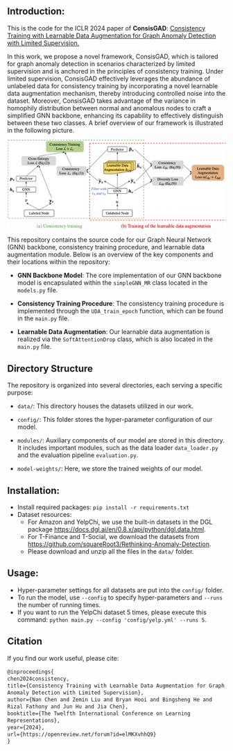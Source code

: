 ## Introduction:
This is the code for the ICLR 2024 paper of **ConsisGAD**: [Consistency Training with Learnable Data Augmentation for Graph Anomaly Detection with Limited Supervision.](https://openreview.net/forum?id=elMKXvhhQ9)

In this work, we propose a novel framework, ConsisGAD, which is tailored for graph anomaly detection in scenarios characterized by limited supervision and is anchored in the principles of consistency training. Under limited supervision, ConsisGAD effectively leverages the abundance of unlabeled data for consistency training by incorporating a novel learnable data augmentation mechanism, thereby introducing controlled noise into the dataset. Moreover, ConsisGAD takes advantage of the variance in homophily distribution between normal and anomalous nodes to craft a simplified GNN backbone, enhancing its capability to effectively distinguish between these two classes. A brief overview of our framework is illustrated in the following picture.

<p align="center">
  <img src="framework.png" alt="Overall framework of ConsisGAD.">
</p>

This repository contains the source code for our Graph Neural Network (GNN) backbone, consistency training procedure, and learnable data augmentation module. Below is an overview of the key components and their locations within the repository:

- **GNN Backbone Model**: The core implementation of our GNN backbone model is encapsulated within the `simpleGNN_MR` class located in the `models.py` file.

- **Consistency Training Procedure**: The consistency training procedure is implemented through the `UDA_train_epoch` function, which can be found in the `main.py` file.

- **Learnable Data Augmentation**: Our learnable data augmentation is realized via the `SoftAttentionDrop` class, which is also located in the `main.py` file.

## Directory Structure
The repository is organized into several directories, each serving a specific purpose:

- `data/`: This directory houses the datasets utilized in our work.

- `config/`: This folder stores the hyper-parameter configuration of our model.

- `modules/`: Auxiliary components of our model are stored in this directory. It includes important modules, such as the data loader `data_loader.py` and the evaluation pipeline `evaluation.py`.

- `model-weights/`: Here, we store the trained weights of our model.

## Installation:
- Install required packages: `pip install -r requirements.txt` 
- Dataset resources:
    - For Amazon and YelpChi, we use the built-in datasets in the DGL package https://docs.dgl.ai/en/0.8.x/api/python/dgl.data.html.
    - For T-Finance and T-Social, we download the datasets from https://github.com/squareRoot3/Rethinking-Anomaly-Detection. 
    - Please download and unzip all the files in the `data/` folder.

## Usage:
- Hyper-parameter settings for all datasets are put into the `config/` folder.
- To run the model, use `--config` to specify hyper-parameters and `--runs` the number of running times.
- If you want to run the YelpChi dataset 5 times, please execute this command: `python main.py --config 'config/yelp.yml' --runs 5`.

## Citation
If you find our work useful, please cite:

```
@inproceedings{
chen2024consistency,
title={Consistency Training with Learnable Data Augmentation for Graph Anomaly Detection with Limited Supervision},
author={Nan Chen and Zemin Liu and Bryan Hooi and Bingsheng He and Rizal Fathony and Jun Hu and Jia Chen},
booktitle={The Twelfth International Conference on Learning Representations},
year={2024},
url={https://openreview.net/forum?id=elMKXvhhQ9}
}
```
